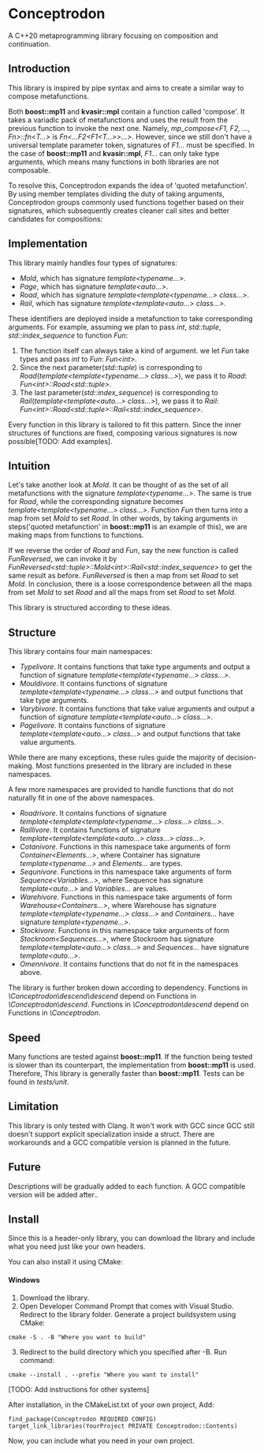 # Conceptrodon
A C++20 metaprogramming library focusing on composition and continuation.

## Introduction
This library is inspired by pipe syntax and aims to create a similar way to compose metafunctions.  

Both **boost::mp11** and **kvasir::mpl** contain a function called 'compose'. It takes a variadic pack of metafunctions and uses the result from the previous function to invoke the next one.
Namely, *mp_compose<F1, F2, …​, Fn>::fn<T…​>* is *Fn<…​F2<F1<T…​>>…​>*. However, since we still don't have a universal template parameter token, signatures of *F1...* must be specified.
In the case of **boost::mp11** and **kvasir::mpl**, *F1...* can only take type arguments, which means many functions in both libraries are not composable.  

To resolve this, Conceptrodon expands the idea of 'quoted metafunction'. By using member templates dividing the duty of taking arguments, Conceptrodon groups commonly used functions together based on their signatures, which subsequently creates cleaner call sites and better candidates for compositions:

## Implementation
This library mainly handles four types of signatures:
- *Mold*, which has signature *template<typename...>*.
- *Page*, which has signature *template<auto...>*.
- *Road*, which has signature *template<template<typename...> class...>*.
- *Rail*, which has signature *template<template<auto...> class...>*.

These identifiers are deployed inside a metafunction to take corresponding arguments. For example, assuming we plan to pass *int*, *std::tuple*, *std::index_sequence* to function *Fun*:
1. The function itself can always take a kind of argument. we let *Fun* take types and pass *int* to *Fun*: *Fun\<int\>*.
2. Since the next parameter(*std::tuple*) is corresponding to *Road*(*template<template<typename...> class...>*), we pass it to *Road*: *Fun\<int\>::Road\<std::tuple\>*.
3. The last parameter(*std::index_sequence*) is corresponding to *Rail*(*template<template<auto...> class...>*), we pass it to *Rail*: *Fun\<int\>::Road\<std::tuple\>::Rail\<std::index_sequence\>*.

Every function in this library is tailored to fit this pattern. Since the inner structures of functions are fixed, composing various signatures is now possible[TODO: Add examples].

## Intuition
Let's take another look at *Mold*. It can be thought of as the set of all metafunctions with the signature *template<typename...>*. The same is true for *Road*, while the corresponding signature becomes *template<template<typename...> class...>*. Function *Fun* then turns into a map from set *Mold* to set *Road*. In other words, by taking arguments in steps('quoted metafunction' in **boost::mp11** is an example of this), we are making maps from functions to functions.

If we reverse the order of *Road* and *Fun*, say the new function is called *FunReversed*, we can invoke it by *FunReversed\<std::tuple\>::Mold\<int\>::Rail\<std::index_sequence\>* to get the same result as before. *FunReversed* is then a map from set *Road* to set *Mold*. In conclusion, there is a loose correspondence between all the maps from set *Mold* to set *Road* and all the maps from set *Road* to set *Mold*. 
 
This library is structured according to these ideas.

## Structure
This library contains four main namespaces:
- *Typelivore*. It contains functions that take type arguments and output a function of signature *template<template<typename...> class...>*.
- *Mouldivore*. It contains functions of signature *template<template<typename...> class...>* and output functions that take type arguments.
- *Varybivore*. It contains functions that take value arguments and output a function of *signature template<template<auto...> class...>*.
- *Pagelivore*. It contains functions of signature *template<template<auto...> class...>* and output functions that take value arguments.

While there are many exceptions, these rules guide the majority of decision-making. Most functions presented in the library are included in these namespaces. 

A few more namespaces are provided to handle functions that do not naturally fit in one of the above namespaces.
- *Roadrivore*. It contains functions of signature *template<template<template<typename...> class...> class...>*.
- *Raillivore*. It contains functions of signature *template<template<template<auto...> class...> class...>*.
- *Cotanivore*. Functions in this namespace take arguments of form *Container<Elements...>*, where Container has signature *template<typename...>* and *Elements...* are types.
- *Sequnivore*. Functions in this namespace take arguments of form *Sequence<Variables...>*, where Sequence has signature *template<auto...>* and *Variables...* are values.
- *Warehivore*. Functions in this namespace take arguments of form *Warehouse<Containers...>*, where Warehouse has signature *template<template<typename...> class...>* and *Containers...* have signature *template<typename...>*.
- *Stockivore*. Functions in this namespace take arguments of form *Stockroom<Sequences...>*, where Stockroom has signature *template<template<auto...> class...>* and *Sequences...* have signature *template<auto...>*.
- *Omennivore*. It contains functions that do not fit in the namespaces above.

The library is further broken down according to dependency. Functions in *\Conceptrodon\descend\descend* depend on Functions in *\Conceptrodon\descend*. Functions in *\Conceptrodon\descend* depend on Functions in *\Conceptrodon*.

## Speed
Many functions are tested against **boost::mp11**. If the function being tested is slower than its counterpart, the implementation from **boost::mp11** is used. Therefore, This library is generally faster than **boost::mp11**. Tests can be found in *tests/unit*. 

## Limitation
This library is only tested with Clang. It won't work with GCC since GCC still doesn't support explicit specialization inside a struct. There are workarounds and a GCC compatible version is planned in the future.

## Future
Descriptions will be gradually added to each function. A GCC compatible version will be added after..

## Install
Since this is a header-only library, you can download the library and include what you need just like your own headers.  

You can also install it using CMake:

#### Windows
1. Download the library.
2. Open Developer Command Prompt that comes with Visual Studio. Redirect to the library folder. Generate a project buildsystem using CMake:
```
cmake -S . -B "Where you want to build"
```
3. Redirect to the build directory which you specified after -B. Run command:
```
cmake --install . --prefix "Where you want to install"
```
[TODO: Add instructions for other systems]

After installation, in the CMakeList.txt of your own project, Add:
```
find_package(Conceptrodon REQUIRED CONFIG)
target_link_libraries(YourProject PRIVATE Conceptrodon::Contents)
```
Now, you can include what you need in your own project.

    
